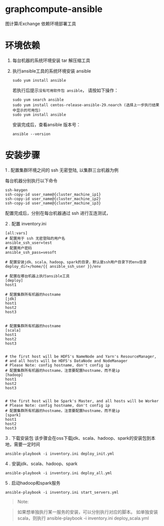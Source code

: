 # graphcompute-ansible
图计算/Exchange 依赖环境部署工具

# 环境依赖
1. 每台机器的系统环境安装 tar 解压缩工具
2. 执行ansible工具的系统环境安装 ansible 
	```
    sudo yum install ansible
    ```
    若执行后提示`没有可用软件包 ansible`， 请按如下操作：
	 ```
    sudo yum search ansible
    sudo yum install centos-release-ansible-29.noarch (选择上一步执行结果中显示的可用包)
    sudo yum install ansible
     ```

    安装完成后，查看ansible 版本号： 
    ```
    ansible --version
    ```

# 安装步骤
1 . 配置集群环境之间的 ssh 无密登陆, 以集群三台机器为例

每台机器分别执行以下命令
```
ssh-keygen
ssh-copy-id user_name@{cluster_machine_ip1}
ssh-copy-id user_name@{cluster_machine_ip2}
ssh-copy-id user_name@{cluster_machine_ip3}
```

配置完成后，分别在每台机器通过 ssh 进行互连测试，

2 . 配置 inventory.ini 

```
[all:vars]
# 配置用于 ssh 无密登陆的用户名
ansible_ssh_user=test
# 配置用户密码
ansible_ssh_pass=vesoft

# 配置安装jdk、scala、hadoop、spark的目录，默认是ssh用户目录下的env目录
deploy_dir=/home/{{ ansible_ssh_user }}/env

# 配置在哪台机器上执行ansible工具
[deploy]
host1

# 配置集群所有机器的hostname
[jdk]
host1
host2
host3


# 配置集群所有机器的hostname
[scala]
host1
host2
host3


# the first host will be HDFS's NameNode and Yarn's ResourceManager, 
# and all hosts will be HDFS's DataNode and NodeManager
# Please Note: config hostname, don't config ip
# 配置集群所有机器的hostname，注意要配置hostname，而不是ip
[hadoop]
host1
host2
host3


# the first host will be Spark's Master, and all hosts will be Worker
# Please Note: config hostname, don't config ip
# 配置集群所有机器的hostname，注意要配置hostname，而不是ip
[spark]
host1
host2
host3
```
3 . 下载安装包
该步骤会在oss下载jdk、scala、hadoop、spark的安装包到本地，需要一定时间
```
ansible-playbook -i inventory.ini deploy_init.yml
```

4 . 安装jdk、scala、hadoop、spark
```
ansible-playbook -i inventory.ini deploy_all.yml
```
5 . 启动hadoop和spark服务
```
ansible-playbook -i inventory.ini start_servers.yml
```

> Note:

> 如果想单独执行某一服务的安装，可以分别执行对应的脚本。 如单独安装scala，则执行
> ansible-playbook -i inventory.ini deploy_scala.yml
